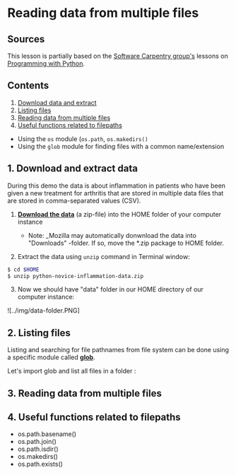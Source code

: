 # Reading data from multiple files

## Sources

This lesson is partially based on the [Software Carpentry group's](http://software-carpentry.org/) lessons on [Programming with Python](http://swcarpentry.github.io/python-novice-inflammation/).

## Contents

 1. [Download data and extract](#1.-Download-data-and-extract)
 2. [Listing files](#2.-Listing-files)
 3. [Reading data from multiple files](#3.Reading-data-from-multiple-files)
 4. [Useful functions related to filepaths](#4.Useful-functions-related-to-filepaths)
 
- Using the `os` module (`os.path`, `os.makedirs()`
- Using the `glob` module for finding files with a common name/extension

## 1. Download and extract data

During this demo the data is about inflammation in patients who have been given a new treatment for arthritis that are stored in multiple data files that 
are stored in comma-separated values (CSV).
 
1. **<a href="https://github.com/Python-for-geo-people/Lesson-5-Reading-Writing/raw/master/Data/python-novice-inflammation-data.zip">Download the data</a>** (a zip-file) into the HOME folder of your computer instance
    - Note: _Mozilla may automatically donwnload the data into "Downloads" -folder. If so, move the *.zip package to HOME folder.  

2. Extract the data using `unzip` command in Terminal window:

  ```bash
  $ cd $HOME
  $ unzip python-novice-inflammation-data.zip 
  ```
3. Now we should have "data" folder in our HOME directory of our computer instance:

 ![../img/data-folder.PNG]



## 2. Listing files 

Listing and searching for file pathnames from file system can be done using a specific module called **[glob](https://docs.python.org/3/library/glob.html)**.
 
Let's import glob and list all files in a folder :

## 3. Reading data from multiple files

## 4. Useful functions related to filepaths

 - os.path.basename()
 - os.path.join()
 - os.path.isdir()
 - os.makedirs()
 - os.path.exists()

